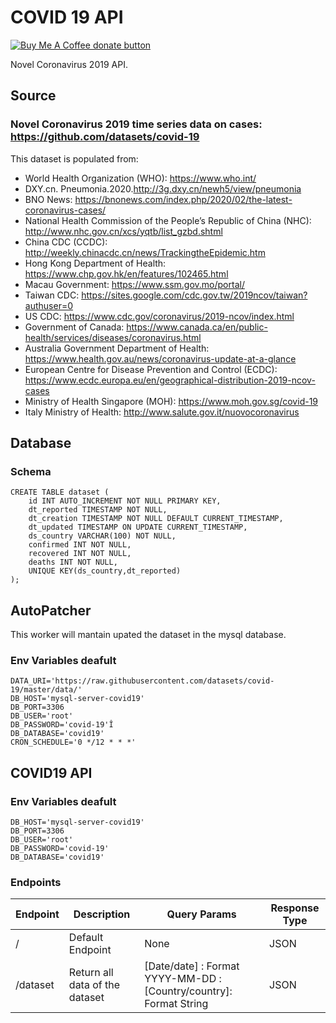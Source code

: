 # COVID 19 API
<span class="badge-buymeacoffee"><a href="https://www.paypal.me/AndresMorelosCO" title="Donate to this project using Buy Me A Coffee"><img src="https://img.shields.io/badge/buy%20me%20a%20coffee-donate-yellow.svg" alt="Buy Me A Coffee donate button" /></a></span>

Novel Coronavirus 2019 API.

## Source 

 

### Novel Coronavirus 2019 time series data on cases: https://github.com/datasets/covid-19

This dataset is populated from: 

* World Health Organization (WHO): https://www.who.int/
* DXY.cn. Pneumonia.2020.http://3g.dxy.cn/newh5/view/pneumonia
* BNO News: https://bnonews.com/index.php/2020/02/the-latest-coronavirus-cases/
* National Health Commission of the People’s Republic of China (NHC): http://www.nhc.gov.cn/xcs/yqtb/list_gzbd.shtml
* China CDC (CCDC): http://weekly.chinacdc.cn/news/TrackingtheEpidemic.htm
* Hong Kong Department of Health: https://www.chp.gov.hk/en/features/102465.html
* Macau Government: https://www.ssm.gov.mo/portal/
* Taiwan CDC: https://sites.google.com/cdc.gov.tw/2019ncov/taiwan?authuser=0
* US CDC: https://www.cdc.gov/coronavirus/2019-ncov/index.html
* Government of Canada: https://www.canada.ca/en/public-health/services/diseases/coronavirus.html
* Australia Government Department of Health: https://www.health.gov.au/news/coronavirus-update-at-a-glance
* European Centre for Disease Prevention and Control (ECDC): https://www.ecdc.europa.eu/en/geographical-distribution-2019-ncov-cases
* Ministry of Health Singapore (MOH): https://www.moh.gov.sg/covid-19
* Italy Ministry of Health: http://www.salute.gov.it/nuovocoronavirus

## Database

### Schema

``` mysql
CREATE TABLE dataset (
    id INT AUTO_INCREMENT NOT NULL PRIMARY KEY,
    dt_reported TIMESTAMP NOT NULL,
    dt_creation TIMESTAMP NOT NULL DEFAULT CURRENT_TIMESTAMP,
    dt_updated TIMESTAMP ON UPDATE CURRENT_TIMESTAMP,
    ds_country VARCHAR(100) NOT NULL,
    confirmed INT NOT NULL,
    recovered INT NOT NULL,
    deaths INT NOT NULL,
    UNIQUE KEY(ds_country,dt_reported) 
);
```

## AutoPatcher

This worker will mantain upated the dataset in the mysql database.

### Env Variables deafult

``` dotenv
DATA_URI='https://raw.githubusercontent.com/datasets/covid-19/master/data/'
DB_HOST='mysql-server-covid19'
DB_PORT=3306
DB_USER='root'
DB_PASSWORD='covid-19'Î
DB_DATABASE='covid19'
CRON_SCHEDULE='0 */12 * * *'
```

## COVID19 API 

### Env Variables deafult

``` dotenv
DB_HOST='mysql-server-covid19'
DB_PORT=3306
DB_USER='root'
DB_PASSWORD='covid-19'
DB_DATABASE='covid19'
```

### Endpoints

|  Endpoint  | Description | Query Params  |  Response Type  |   
|---|---|---|---|
| /  | Default Endpoint | None |  JSON  |
| /dataset  | Return all data of the dataset | [Date/date] : Format YYYY-MM-DD : [Country/country]: Format String|  JSON  | 

